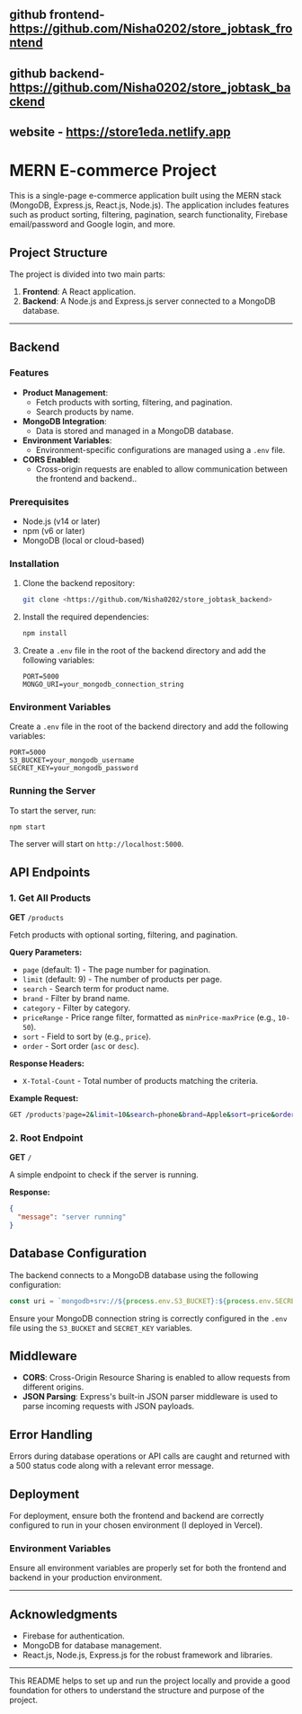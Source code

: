 ## github frontend- https://github.com/Nisha0202/store_jobtask_frontend
## github backend- https://github.com/Nisha0202/store_jobtask_backend
## website - https://store1eda.netlify.app

# MERN E-commerce Project

This is a single-page e-commerce application built using the MERN stack (MongoDB, Express.js, React.js, Node.js). The application includes features such as product sorting, filtering, pagination, search functionality, Firebase email/password and Google login, and more.

## Project Structure

The project is divided into two main parts:
1. **Frontend**: A React application.
2. **Backend**: A Node.js and Express.js server connected to a MongoDB database.

---

## Backend

### Features

- **Product Management**: 
  - Fetch products with sorting, filtering, and pagination.
  - Search products by name.
- **MongoDB Integration**: 
  - Data is stored and managed in a MongoDB database.
- **Environment Variables**: 
  - Environment-specific configurations are managed using a `.env` file.
- **CORS Enabled**: 
  - Cross-origin requests are enabled to allow communication between the frontend and backend..

### Prerequisites

- Node.js (v14 or later)
- npm (v6 or later)
- MongoDB (local or cloud-based)

### Installation

1. Clone the backend repository:
   ```bash
   git clone <https://github.com/Nisha0202/store_jobtask_backend>
   ```
2. Install the required dependencies:
   ```bash
   npm install
   ```
4. Create a `.env` file in the root of the backend directory and add the following variables:
   ```env
   PORT=5000
   MONGO_URI=your_mongodb_connection_string
   ```


### Environment Variables

Create a `.env` file in the root of the backend directory and add the following variables:

```env
PORT=5000
S3_BUCKET=your_mongodb_username
SECRET_KEY=your_mongodb_password
```

### Running the Server

To start the server, run:

```bash
npm start
```

The server will start on `http://localhost:5000`.

## API Endpoints

### 1. Get All Products

**GET** `/products`

Fetch products with optional sorting, filtering, and pagination.

**Query Parameters:**

- `page` (default: 1) - The page number for pagination.
- `limit` (default: 9) - The number of products per page.
- `search` - Search term for product name.
- `brand` - Filter by brand name.
- `category` - Filter by category.
- `priceRange` - Price range filter, formatted as `minPrice-maxPrice` (e.g., `10-50`).
- `sort` - Field to sort by (e.g., `price`).
- `order` - Sort order (`asc` or `desc`).

**Response Headers:**

- `X-Total-Count` - Total number of products matching the criteria.

**Example Request:**

```bash
GET /products?page=2&limit=10&search=phone&brand=Apple&sort=price&order=desc
```

### 2. Root Endpoint

**GET** `/`

A simple endpoint to check if the server is running.

**Response:**

```json
{
  "message": "server running"
}
```

## Database Configuration

The backend connects to a MongoDB database using the following configuration:

```javascript
const uri = `mongodb+srv://${process.env.S3_BUCKET}:${process.env.SECRET_KEY}@cluster0.5cua0xk.mongodb.net/?retryWrites=true&w=majority&appName=Cluster0`;
```

Ensure your MongoDB connection string is correctly configured in the `.env` file using the `S3_BUCKET` and `SECRET_KEY` variables.

## Middleware

- **CORS**: Cross-Origin Resource Sharing is enabled to allow requests from different origins.
- **JSON Parsing**: Express's built-in JSON parser middleware is used to parse incoming requests with JSON payloads.

## Error Handling

Errors during database operations or API calls are caught and returned with a 500 status code along with a relevant error message.

## Deployment

For deployment, ensure both the frontend and backend are correctly configured to run in your chosen environment (I deployed in Vercel).

### Environment Variables

Ensure all environment variables are properly set for both the frontend and backend in your production environment.

---

## Acknowledgments

- Firebase for authentication.
- MongoDB for database management.
- React.js, Node.js, Express.js for the robust framework and libraries.

---

This README helps to set up and run the project locally and provide a good foundation for others to understand the structure and purpose of the project.